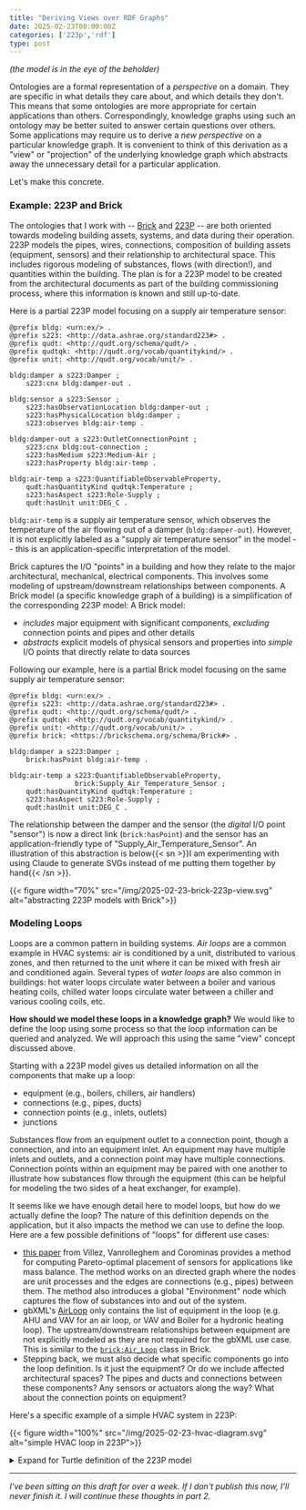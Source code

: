 ```yaml
---
title: "Deriving Views over RDF Graphs"
date: 2025-02-23T00:00:00Z
categories: ['223p','rdf']
type: post
---
```


*(the model is in the eye of the beholder)*

Ontologies are a formal representation of a *perspective* on a domain.
They are specific in what details they care about, and which details they don't.
This means that some ontologies are more appropriate for certain applications than others.
Correspondingly, knowledge graphs using such an ontology may be better suited to answer certain questions over others.
Some applications may require us to derive a *new perspective* on a particular knowledge graph.
It is convenient to think of this derivation as a "view" or "projection" of the underlying knowledge graph which abstracts away the unnecessary detail for a particular application.

Let's make this concrete.

### Example: 223P and Brick

The ontologies that I work with -- [Brick](https://brickschema.org) and [223P](https://open223.info) -- are both oriented towards modeling building assets, systems, and data during their operation.
223P models the pipes, wires, connections, composition of building assets (equipment, sensors) and their relationship to architectural space. This includes rigorous modeling of substances, flows (with direction!), and quantities within the building. The plan is for a 223P model to be created from the architectural documents as part of the building commissioning process, where this information is known and still up-to-date.

Here is a partial 223P model focusing on a supply air temperature sensor:
```ttl
@prefix bldg: <urn:ex/> .
@prefix s223: <http://data.ashrae.org/standard223#> .
@prefix qudt: <http://qudt.org/schema/qudt/> .
@prefix qudtqk: <http://qudt.org/vocab/quantitykind/> .
@prefix unit: <http://qudt.org/vocab/unit/> .

bldg:damper a s223:Damper ;
    s223:cnx bldg:damper-out .

bldg:sensor a s223:Sensor ;
    s223:hasObservationLocation bldg:damper-out ;
    s223:hasPhysicalLocation bldg:damper ;
    s223:observes bldg:air-temp .

bldg:damper-out a s223:OutletConnectionPoint ;
    s223:cnx bldg:out-connection ;
    s223:hasMedium s223:Medium-Air ;
    s223:hasProperty bldg:air-temp .

bldg:air-temp a s223:QuantifiableObservableProperty,
    qudt:hasQuantityKind qudtqk:Temperature ;
    s223:hasAspect s223:Role-Supply ;
    qudt:hasUnit unit:DEG_C .
```

`bldg:air-temp` is a supply air temperature sensor, which observes the temperature of the air flowing out of a damper (`bldg:damper-out`).
However, it is not explicitly labeled as a "supply air temperature sensor" in the model -- this is an application-specific interpretation of the model.

Brick captures the I/O "points" in a building and how they relate to the major architectural, mechanical, electrical components. This involves some modeling of upstream/downstream relationships between components. A Brick model (a specific knowledge graph of a building) is a simplification of the corresponding 223P model:
A Brick model:
   - *includes* major equipment with significant components, *excluding* connection points and pipes and other details
   - *abstracts* explicit models of physical sensors and properties into *simple* I/O points that directly relate to data sources

Following our example, here is a partial Brick model focusing on the same supply air temperature sensor:

```ttl
@prefix bldg: <urn:ex/> .
@prefix s223: <http://data.ashrae.org/standard223#> .
@prefix qudt: <http://qudt.org/schema/qudt/> .
@prefix qudtqk: <http://qudt.org/vocab/quantitykind/> .
@prefix unit: <http://qudt.org/vocab/unit/> .
@prefix brick: <https://brickschema.org/schema/Brick#> .

bldg:damper a s223:Damper ;
    brick:hasPoint bldg:air-temp .

bldg:air-temp a s223:QuantifiableObservableProperty,
                brick:Supply_Air_Temperature_Sensor ;
    qudt:hasQuantityKind qudtqk:Temperature ;
    s223:hasAspect s223:Role-Supply ;
    qudt:hasUnit unit:DEG_C .
```

The relationship between the damper and the sensor (the *digital* I/O point "sensor") is now a direct link (`brick:hasPoint`) and the sensor has an application-friendly type of "Supply_Air_Temperature_Sensor".
An illustration of this abstraction is below{{< sn >}}I am experimenting with using Claude to generate SVGs instead of me putting them together by hand{{< /sn >}}.


{{< figure width="70%" src="/img/2025-02-23-brick-223p-view.svg" alt="abstracting 223P models with Brick">}}

### Modeling Loops

Loops are a common pattern in building systems.
*Air loops* are a common example in HVAC systems: air is conditioned by a unit, distributed to various zones, and then returned to the unit where it can be mixed with fresh air and conditioned again.
Several types of *water loops* are also common in buildings: hot water loops circulate water between a boiler and various heating coils, chilled water loops circulate water between a chiller and various cooling coils, etc.

**How should we model these loops in a knowledge graph?**
We would like to define the loop using some process so that the loop information can be queried and analyzed.
We will approach this using the same "view" concept discussed above.

Starting with a 223P model gives us detailed information on all the components that make up a loop:
- equipment (e.g., boilers, chillers, air handlers)
- connections (e.g., pipes, ducts)
- connection points (e.g., inlets, outlets)
- junctions

Substances flow from an equipment outlet to a connection point, though a connection, and into an equipment inlet.
An equipment may have multiple inlets and outlets, and a connection point may have multiple connections.
Connection points within an equipment may be paired with one another to illustrate how substances flow through the equipment (this can be helpful for modeling the two sides of a heat exchanger, for example).

It seems like we have enough detail here to model loops, but how do we actually define the loop?
The nature of this definition depends on the application, but it also impacts the method we can use to define the loop.
Here are a few possible definitions of "loops" for different use cases:
- [this paper](https://www.sciencedirect.com/science/article/abs/pii/S0098135419313687) from Villez, Vanrolleghem and Corominas provides a method for computing Pareto-optimal placement of sensors for applications like mass balance. The method works on an directed graph where the nodes are unit processes and the edges are connections (e.g., pipes) between them. The method also introduces a global "Environment" node which captures the flow of substances into and out of the system.
- gbXML's [AirLoop](https://www.gbxml.org/schema_doc/7.03/GreenBuildingXML_Ver7.03.html#LinkF) only contains the list of equipment in the loop (e.g. AHU and VAV for an air loop, or VAV and Boiler for a hydronic heating loop). The upstream/downstream relationships between equipment are not explicitly modeled as they are not required for the gbXML use case. This is similar to the [`brick:Air_Loop`](https://ontology.brickschema.org/brick/Air_Loop.html) class in Brick.
- Stepping back, we must also decide what specific components go into the loop definition. Is it just the equipment? Or do we include affected architectural spaces? The pipes and ducts and connections between these components? Any sensors or actuators along the way? What about the connection points on equipment?

Here's a specific example of a simple HVAC system in 223P:

{{< figure width="100%" src="/img/2025-02-23-hvac-diagram.svg" alt="simple HVAC loop in 223P">}}

<details>
<summary>Expand for Turtle definition of the 223P model</summary>

{{< importcode "loops/2025-02-23-hvac223p.ttl" "turtle" >}}
</details>

---

*I've been sitting on this draft for over a week. If I don't publish this now, I'll never finish it.
I will continue these thoughts in part 2.*
